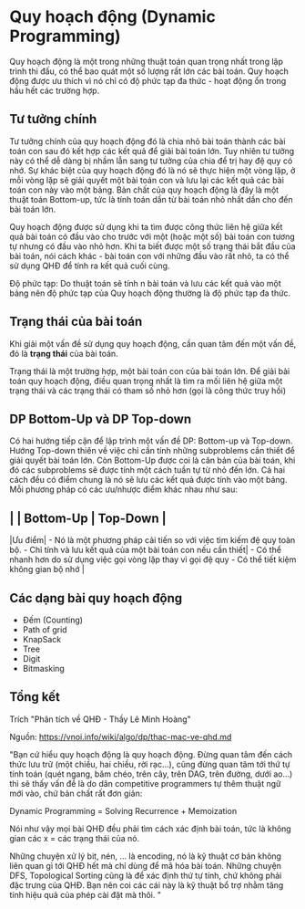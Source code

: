 # Quy hoạch động (Dynamic Programming)

Quy hoạch động là một trong những thuật toán quan trọng nhất trong lập trình thi đấu, có thể bao quát một số lượng rất lớn các bài toán. Quy hoạch động được ưu thích vì nó chỉ có độ phức tạp đa thức - hoạt động ổn trong hầu hết các trường hợp.

## Tư tưởng chính
Tư tưởng chính của quy hoạch động đó là chia nhỏ bài toán thành các bài toán con sau đó kết hợp các kết quả để giải bài toán lớn. Tuy nhiên tư tưởng này có thể dễ dàng bị nhầm lẫn sang tư tưởng của chia để trị hay đệ quy có nhớ. Sự khác biệt của quy hoạch động đó là nó sẽ thực hiện một vòng lặp, ở mỗi vòng lặp sẽ giải quyết một bài toán con và lưu lại các kết quả các bài toán con này vào một bảng. Bản chất của quy hoạch động là đây là một thuật toán Bottom-up, tức là tính toán dần từ bài toán nhỏ nhất dần cho đến bài toán lớn. 

Quy hoạch động được sử dụng khi ta tìm được công thức liên hệ giữa kết quả bài toán có đầu vào cho trước với một (hoặc một số) bài toán con tương tự nhưng có đầu vào nhỏ hơn. Khi ta biết được một số trạng thái bắt đầu của bài toán, nói cách khác - bài toán con với những đầu vào rất nhỏ, ta có thể sử dụng QHĐ để tính ra kết quả cuối cùng.

Độ phức tạp: Do thuật toán sẽ tính n bài toán và lưu các kết quả vào một bảng nên độ phức tạp của Quy hoạch động thường là độ phức tạp đa thức.

## Trạng thái của bài toán
Khi giải một vấn đề sử dụng quy hoạch động, cần quan tâm đến một vấn đề, đó là <strong>trạng thái</strong> của bài toán.

Trạng thái là một trường hợp, một bài toán con của bài toán lớn. Để giải bài toán quy hoạch động, điều quan trọng nhất là tìm ra mối liên hệ giữa một trạng thái và các trạng thái có tham số nhỏ hơn (gọi là công thức truy hồi)

## DP Bottom-Up và DP Top-down
Có hai hướng tiếp cận để lập trình một vấn đề DP: Bottom-up và Top-down. Hướng Top-down thiên về việc chỉ cần tính những subproblems cần thiết để giải quyết bài toán lớn. Còn Bottom-Up được coi là căn bản của bài toán, khi đó các subproblems sẽ được tính một cách tuần tự từ nhỏ đến lớn. Cả hai cách đều có điểm chung là nó sẽ lưu các kết quả được tính vào một bảng. Mỗi phương pháp có các ưu/nhược điểm khác nhau như sau:

|   |   Bottom-Up   |   Top-Down    |
-------------------------------------
|Ưu điểm| - Nó là một phương pháp cải tiến so với việc tìm kiếm đệ quy toàn bộ. - Chỉ tính và lưu kết quả của một bài toán con nếu cần thiết| - Có thể nhanh hơn do sử dụng việc gọi vòng lặp thay vì gọi đệ quy - Có thể tiết kiệm không gian bộ nhớ |
## Các dạng bài quy hoạch động
- Đếm (Counting)
- Path of grid
- KnapSack
- Tree
- Digit
- Bitmasking

## Tổng kết
Trích "Phân tích về QHĐ - Thầy Lê Minh Hoàng"

Nguồn: https://vnoi.info/wiki/algo/dp/thac-mac-ve-qhd.md

"Bạn cứ hiểu quy hoạch động là quy hoạch động. Đừng quan tâm đến cách thức lưu trữ (một chiều, hai chiều, rời rạc…), cũng đừng quan tâm tới thứ tự tính toán (quét ngang, băm chéo, trên cây, trên DAG, trên đường, dưới ao…) thì sẽ thấy vấn đề là do dân competitive programmers tự thêm thuật ngữ mới vào, chứ bản chất rất đơn giản:

Dynamic Programming = Solving Recurrence + Memoization

Nói như vậy mọi bài QHĐ đều phải tìm cách xác định bài toán, tức là không gian các x = các trạng thái của nó.

Những chuyện xử lý bit, nén, … là encoding, nó là kỹ thuật cơ bản không liên quan gì tới QHĐ hết mà chỉ dùng để mã hóa bài toán. Những chuyện DFS, Topological Sorting cũng là để xác định thứ tự tính, chứ không phải đặc trưng của QHĐ. Bạn nên coi các cái này là kỹ thuật bổ trợ nhằm tăng tính hiệu quả của phép cài đặt mà thôi. "
